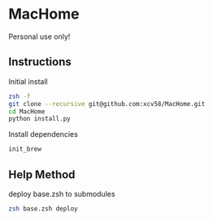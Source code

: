 # MacHome

Personal use only!

## Instructions

Initial install

```sh
zsh -f
git clone --recursive git@github.com:xcv58/MacHome.git
cd MacHome
python install.py
```

Install dependencies

```sh
init_brew
```

## Help Method

deploy base.zsh to submodules

```sh
zsh base.zsh deploy
```
